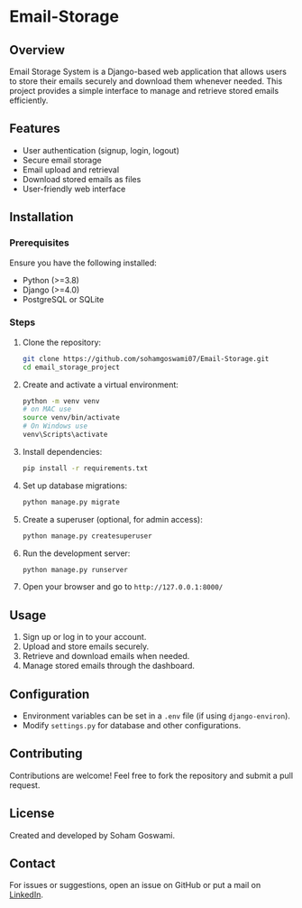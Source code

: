 # Email-Storage
## Overview
Email Storage System is a Django-based web application that allows users to store their emails securely and download them whenever needed. This project provides a simple interface to manage and retrieve stored emails efficiently.

## Features
- User authentication (signup, login, logout)
- Secure email storage
- Email upload and retrieval
- Download stored emails as files
- User-friendly web interface

## Installation
### Prerequisites
Ensure you have the following installed:
- Python (>=3.8)
- Django (>=4.0)
- PostgreSQL or SQLite

### Steps
1. Clone the repository:
   ```sh
   git clone https://github.com/sohamgoswami07/Email-Storage.git
   cd email_storage_project
   ```
2. Create and activate a virtual environment:
   ```sh
   python -m venv venv
   # on MAC use
   source venv/bin/activate
   # On Windows use
   venv\Scripts\activate
   ```
3. Install dependencies:
   ```sh
   pip install -r requirements.txt
   ```
4. Set up database migrations:
   ```sh
   python manage.py migrate
   ```
5. Create a superuser (optional, for admin access):
   ```sh
   python manage.py createsuperuser
   ```
6. Run the development server:
   ```sh
   python manage.py runserver
   ```
7. Open your browser and go to `http://127.0.0.1:8000/`

## Usage
1. Sign up or log in to your account.
2. Upload and store emails securely.
3. Retrieve and download emails when needed.
4. Manage stored emails through the dashboard.

## Configuration
- Environment variables can be set in a `.env` file (if using `django-environ`).
- Modify `settings.py` for database and other configurations.

## Contributing
Contributions are welcome! Feel free to fork the repository and submit a pull request.

## License
Created and developed by Soham Goswami.

## Contact
For issues or suggestions, open an issue on GitHub or put a mail on <a href="https://www.linkedin.com/in/soham-goswami-2a5b84143/">LinkedIn</a>.

